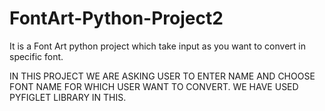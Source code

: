 # FontArt-Python-Project2
It is a Font Art python project which take input as you want to convert in specific font.



IN THIS PROJECT WE ARE ASKING USER TO ENTER NAME AND CHOOSE FONT NAME FOR WHICH USER WANT TO CONVERT.
WE HAVE USED PYFIGLET LIBRARY IN THIS.
